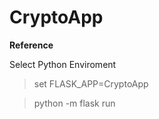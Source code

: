 # CryptoApp

**Reference**

Select Python Enviroment

> set FLASK_APP=CryptoApp

> python -m flask run


